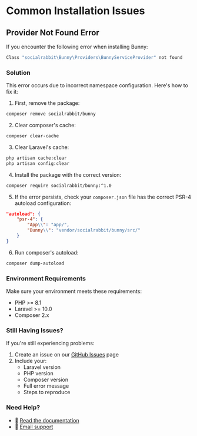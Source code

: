 # Common Installation Issues

## Provider Not Found Error

If you encounter the following error when installing Bunny:

```bash
Class "socialrabbit\Bunny\Providers\BunnyServiceProvider" not found
```

### Solution

This error occurs due to incorrect namespace configuration. Here's how to fix it:

1. First, remove the package:
```bash
composer remove socialrabbit/bunny
```

2. Clear composer's cache:
```bash
composer clear-cache
```

3. Clear Laravel's cache:
```bash
php artisan cache:clear
php artisan config:clear
```

4. Install the package with the correct version:
```bash
composer require socialrabbit/bunny:^1.0
```

5. If the error persists, check your `composer.json` file has the correct PSR-4 autoload configuration:
```json
"autoload": {
    "psr-4": {
        "App\\": "app/",
        "Bunny\\": "vendor/socialrabbit/bunny/src/"
    }
}
```

6. Run composer's autoload:
```bash
composer dump-autoload
```

### Environment Requirements

Make sure your environment meets these requirements:
- PHP >= 8.1
- Laravel >= 10.0
- Composer 2.x

### Still Having Issues?

If you're still experiencing problems:
1. Create an issue on our [GitHub Issues](https://github.com/socialrabbit/bunny/issues) page
2. Include your:
   - Laravel version
   - PHP version
   - Composer version
   - Full error message
   - Steps to reproduce

### Need Help?

- 📖 [Read the documentation](https://github.com/socialrabbit/bunny/tree/main/docs)
- 📧 [Email support](mailto:iamsocialrabbit@gmail.com)
